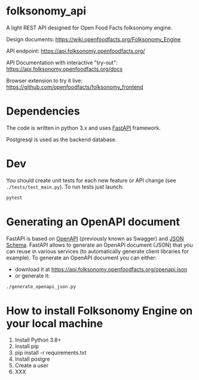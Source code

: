 # folksonomy_api
A light REST API designed for Open Food Facts folksonomy engine.

Design documents: https://wiki.openfoodfacts.org/Folksonomy_Engine

API endpoint: https://api.folksonomy.openfoodfacts.org/

API Documentation with interactive "try-out": https://api.folksonomy.openfoodfacts.org/docs

Browser extension to try it live: https://github.com/openfoodfacts/folksonomy_frontend

# Dependencies

The code is written in python 3.x and uses [FastAPI](https://fastapi.tiangolo.com/) framework.

Postgresql is used as the backend database.

# Dev

You should create unit tests for each new feature or API change (see `./tests/test_main.py`). To run tests just launch:
```bash
pytest
```

# Generating an OpenAPI document

FastAPI is based on [OpenAPI](https://github.com/OAI/OpenAPI-Specification) (previously known as Swagger) and [JSON Schema](https://json-schema.org/). FastAPI allows to generate an OpenAPI document (JSON) that you can reuse in various services (to automatically generate client libraries for example). To generate an OpenAPI document you can either:
* download it at https://api.folksonomy.openfoodfacts.org/openapi.json 
* or generate it:
```bash
./generate_openapi_json.py
```

# How to install Folksonomy Engine on your local machine

1. Install Python 3.8+
2. Install pip
3. pip install -r requirements.txt
4. Install postgre
5. Create a user
6. XXX
